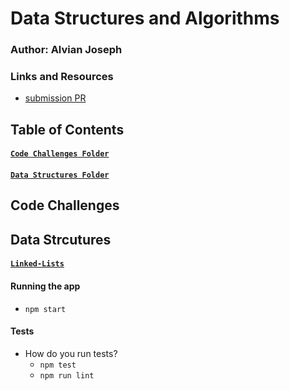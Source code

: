 # Data Structures and Algorithms

### Author: Alvian Joseph

### Links and Resources
* [submission PR](https://github.com/alvian-401-advanced-javascript/data-structures-and-algorithms/pull/4)



## Table of Contents
#### [`Code Challenges Folder`](https://github.com/alvian-401-advanced-javascript/data-structures-and-algorithms/tree/master/challenges)
#### [`Data Structures Folder`](https://github.com/alvian-401-advanced-javascript/data-structures-and-algorithms/tree/master/data-structures)  

## Code Challenges


## Data Strcutures  
#### [`Linked-Lists`](https://github.com/alvian-401-advanced-javascript/data-structures-and-algorithms/tree/master/data-structures/linked-lists)
  



#### Running the app
* `npm start`


  
#### Tests
* How do you run tests?
  * `npm test`
  * `npm run lint`
